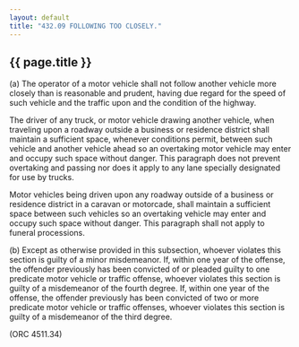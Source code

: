 ```yaml
---
layout: default 
title: "432.09 FOLLOWING TOO CLOSELY."
---
```


{{ page.title }}
----------------

​(a) The operator of a motor vehicle shall not follow another vehicle
more closely than is reasonable and prudent, having due regard for the
speed of such vehicle and the traffic upon and the condition of the
highway.

The driver of any truck, or motor vehicle drawing another vehicle, when
traveling upon a roadway outside a business or residence district shall
maintain a sufficient space, whenever conditions permit, between such
vehicle and another vehicle ahead so an overtaking motor vehicle may
enter and occupy such space without danger. This paragraph does not
prevent overtaking and passing nor does it apply to any lane specially
designated for use by trucks.

Motor vehicles being driven upon any roadway outside of a business or
residence district in a caravan or motorcade, shall maintain a
sufficient space between such vehicles so an overtaking vehicle may
enter and occupy such space without danger. This paragraph shall not
apply to funeral processions.

​(b) Except as otherwise provided in this subsection, whoever violates
this section is guilty of a minor misdemeanor. If, within one year of
the offense, the offender previously has been convicted of or pleaded
guilty to one predicate motor vehicle or traffic offense, whoever
violates this section is guilty of a misdemeanor of the fourth degree.
If, within one year of the offense, the offender previously has been
convicted of two or more predicate motor vehicle or traffic offenses,
whoever violates this section is guilty of a misdemeanor of the third
degree.

(ORC 4511.34)
